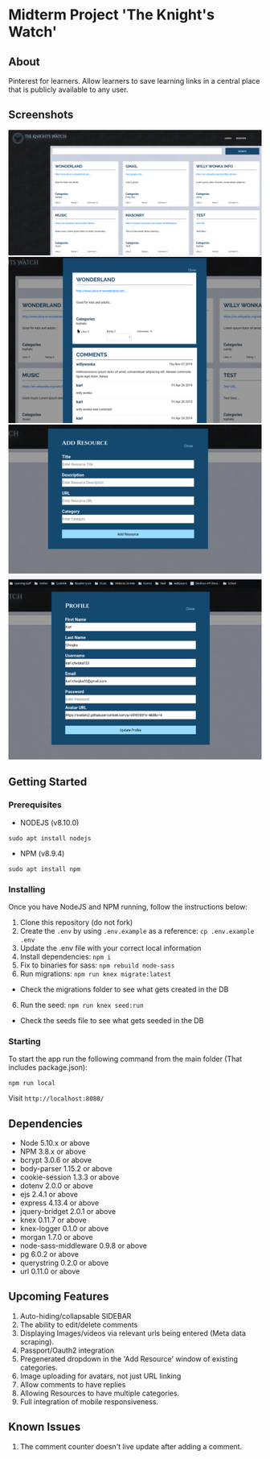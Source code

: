 # Midterm Project 'The Knight's Watch'

## About

Pinterest for learners. Allow learners to save learning links in a central place that is publicly available to any user.

## Screenshots
!['Screenshot Of Homepage'](https://github.com/basktballer/TheWallMidterm/blob/master/docs/desktop-home.png)
!['Screenshot Of Individual Resource'](https://github.com/basktballer/TheWallMidterm/blob/master/docs/individual_resource.png)
!['Screenshot Of Adding Resource'](https://github.com/basktballer/TheWallMidterm/blob/master/docs/addResorce.png)
!['Screenshot Of Changing Profile'](https://github.com/basktballer/TheWallMidterm/blob/master/docs/changeProfile.png)

## Getting Started

### Prerequisites
- NODEJS (v8.10.0)
```
sudo apt install nodejs
```
- NPM (v8.9.4)
```
sudo apt install npm
```

### Installing
Once you have NodeJS and NPM running, follow the instructions below:

1. Clone this repository (do not fork)
2. Create the `.env` by using `.env.example` as a reference: `cp .env.example .env`
3. Update the .env file with your correct local information
4. Install dependencies: `npm i`
5. Fix to binaries for sass: `npm rebuild node-sass`
5. Run migrations: `npm run knex migrate:latest`
  - Check the migrations folder to see what gets created in the DB
6. Run the seed: `npm run knex seed:run`
  - Check the seeds file to see what gets seeded in the DB

### Starting
To start the app run the following command from the main folder (That includes package.json):
```
npm run local
```

Visit `http://localhost:8080/`

## Dependencies

- Node 5.10.x or above
- NPM 3.8.x or above
- bcrypt 3.0.6 or above
- body-parser 1.15.2 or above
- cookie-session 1.3.3 or above
- dotenv 2.0.0 or above
- ejs 2.4.1 or above
- express 4.13.4 or above
- jquery-bridget 2.0.1 or above
- knex 0.11.7 or above
- knex-logger 0.1.0 or above
- morgan 1.7.0 or above
- node-sass-middleware 0.9.8 or above
- pg 6.0.2 or above
- querystring 0.2.0 or above
- url 0.11.0 or above

## Upcoming Features

1. Auto-hiding/collapsable SIDEBAR
2. The ability to edit/delete comments
3. Displaying Images/videos via relevant urls being entered (Meta data scraping).
4. Passport/Oauth2 integration
5. Pregenerated dropdown in the 'Add Resource' window of existing categories.
6. Image uploading for avatars, not just URL linking
7. Allow comments to have replies
8. Allowing Resources to have multiple categories.
9. Full integration of mobile responsiveness.

## Known Issues

1. The comment counter doesn't live update after adding a comment.
